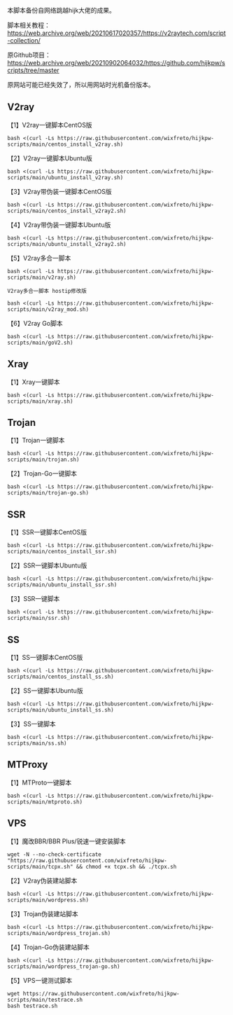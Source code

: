 本脚本备份自网络跳越hijk大佬的成果。

脚本相关教程：https://web.archive.org/web/20210617020357/https://v2raytech.com/script-collection/

原Github项目：https://web.archive.org/web/20210902064032/https://github.com/hijkpw/scripts/tree/master

原网站可能已经失效了，所以用网站时光机备份版本。

## V2ray

【1】V2ray一键脚本CentOS版
```
bash <(curl -Ls https://raw.githubusercontent.com/wixfreto/hijkpw-scripts/main/centos_install_v2ray.sh)
```
【2】V2ray一键脚本Ubuntu版
```
bash <(curl -Ls https://raw.githubusercontent.com/wixfreto/hijkpw-scripts/main/ubuntu_install_v2ray.sh)
```
【3】V2ray带伪装一键脚本CentOS版
```
bash <(curl -Ls https://raw.githubusercontent.com/wixfreto/hijkpw-scripts/main/centos_install_v2ray2.sh)
```
【4】V2ray带伪装一键脚本Ubuntu版
```
bash <(curl -Ls https://raw.githubusercontent.com/wixfreto/hijkpw-scripts/main/ubuntu_install_v2ray2.sh)
```
【5】V2ray多合一脚本
```
bash <(curl -Ls https://raw.githubusercontent.com/wixfreto/hijkpw-scripts/main/v2ray.sh)
```

    V2ray多合一脚本 hostip修改版
```
bash <(curl -Ls https://raw.githubusercontent.com/wixfreto/hijkpw-scripts/main/v2ray_mod.sh)
```
【6】V2ray Go脚本
```
bash <(curl -Ls https://raw.githubusercontent.com/wixfreto/hijkpw-scripts/main/goV2.sh)
```
## Xray

【1】Xray一键脚本
```
bash <(curl -Ls https://raw.githubusercontent.com/wixfreto/hijkpw-scripts/main/xray.sh)
```
## Trojan

【1】Trojan一键脚本
```
bash <(curl -Ls https://raw.githubusercontent.com/wixfreto/hijkpw-scripts/main/trojan.sh)
```
【2】Trojan-Go一键脚本
```
bash <(curl -Ls https://raw.githubusercontent.com/wixfreto/hijkpw-scripts/main/trojan-go.sh)
```
## SSR

【1】SSR一键脚本CentOS版
```
bash <(curl -Ls https://raw.githubusercontent.com/wixfreto/hijkpw-scripts/main/centos_install_ssr.sh)
```
【2】SSR一键脚本Ubuntu版
```
bash <(curl -Ls https://raw.githubusercontent.com/wixfreto/hijkpw-scripts/main/ubuntu_install_ssr.sh)
```
【3】SSR一键脚本
```
bash <(curl -Ls https://raw.githubusercontent.com/wixfreto/hijkpw-scripts/main/ssr.sh)
```
## SS

【1】SS一键脚本CentOS版
```
bash <(curl -Ls https://raw.githubusercontent.com/wixfreto/hijkpw-scripts/main/centos_install_ss.sh)
```
【2】SS一键脚本Ubuntu版
```
bash <(curl -Ls https://raw.githubusercontent.com/wixfreto/hijkpw-scripts/main/ubuntu_install_ss.sh)
```
【3】SS一键脚本
```
bash <(curl -Ls https://raw.githubusercontent.com/wixfreto/hijkpw-scripts/main/ss.sh)
```
## MTProxy

【1】MTProto一键脚本
```
bash <(curl -Ls https://raw.githubusercontent.com/wixfreto/hijkpw-scripts/main/mtproto.sh)
```
## VPS

【1】魔改BBR/BBR Plus/锐速一键安装脚本
```
wget -N --no-check-certificate "https://raw.githubusercontent.com/wixfreto/hijkpw-scripts/main/tcpx.sh" && chmod +x tcpx.sh && ./tcpx.sh
```
【2】V2ray伪装建站脚本
```
bash <(curl -Ls https://raw.githubusercontent.com/wixfreto/hijkpw-scripts/main/wordpress.sh)
```
【3】Trojan伪装建站脚本
```
bash <(curl -Ls https://raw.githubusercontent.com/wixfreto/hijkpw-scripts/main/wordpress_trojan.sh)
```
【4】Trojan-Go伪装建站脚本
```
bash <(curl -Ls https://raw.githubusercontent.com/wixfreto/hijkpw-scripts/main/wordpress_trojan-go.sh)
```
【5】VPS一键测试脚本
```
wget https://raw.githubusercontent.com/wixfreto/hijkpw-scripts/main/testrace.sh
bash testrace.sh
```
